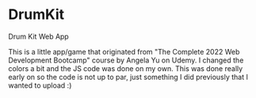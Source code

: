 # DrumKit
Drum Kit Web App

This is a little app/game that originated from "The Complete 2022 Web Development Bootcamp" course by Angela Yu on Udemy. I changed the colors a bit and the JS code was done on my own. This was done really early on so the code is not up to par, just something I did previously that I wanted to upload :)
